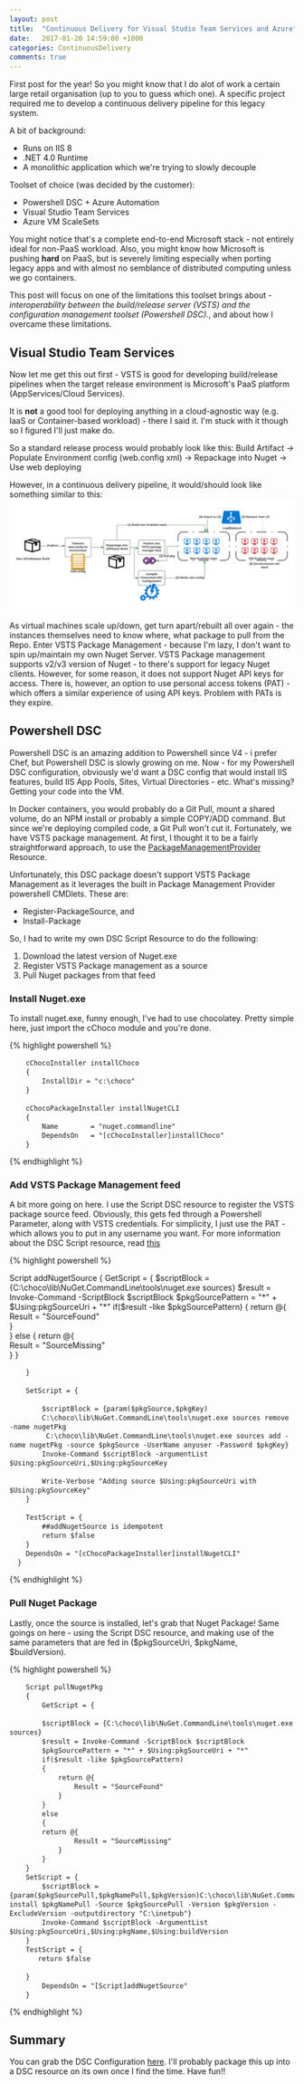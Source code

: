 ```yaml
---
layout: post
title:  "Continuous Delivery for Visual Studio Team Services and Azure"
date:   2017-01-20 14:59:00 +1000
categories: ContinuousDelivery
comments: true
---
```


First post for the year! So you might know that I do alot of work a certain large retail organisation (up to you to guess which one).
A specific project required me to develop a continuous delivery pipeline for this legacy system.

A bit of background:
* Runs on IIS 8
* .NET 4.0 Runtime
* A monolithic application which we're trying to slowly decouple

Toolset of choice (was decided by the customer):
* Powershell DSC + Azure Automation
* Visual Studio Team Services
* Azure VM ScaleSets 

You might notice that's a complete end-to-end Microsoft stack - not entirely ideal for non-PaaS workload.
Also, you might know how Microsoft is pushing **hard** on PaaS, but is severely limiting especially when porting legacy apps and with almost no semblance of distributed computing unless we go containers.

 This post will focus on one of the limitations this toolset brings about - 
 *interoperability between the build/release server (VSTS) and the configuration management toolset (Powershell DSC).*,
 and about how I overcame these limitations.

Visual Studio Team Services
---------------------
Now let me get this out first - VSTS is good for developing build/release pipelines when the target release environment is Microsoft's PaaS platform (AppServices/Cloud Services).

It is **not** a good tool for deploying anything in a cloud-agnostic way (e.g. IaaS or Container-based workload) - there I said it. 
I'm stuck with it though so I figured I'll just make do.

So a standard release process would probably look like this:
Build Artifact -> Populate Environment config (web.config xml) -> Repackage into Nuget -> Use web deploying

However, in a continuous delivery pipeline, it would/should look like something similar to this:
![CDPipeline](/assets/CD-VSTS-DSC.png)

As virtual machines scale up/down, get turn apart/rebuilt all over again - the instances themselves need to know where, what package to pull from the Repo.
Enter VSTS Package Management - because I'm lazy, I don't want to spin up/maintain my own Nuget Server. 
VSTS Package management supports v2/v3 version of Nuget - to there's support for legacy Nuget clients. However, for some reason, it does not support Nuget API keys for access.
There is, however, an option to use personal access tokens (PAT) - which offers a similar experience of using API keys. Problem with PATs is they expire.

Powershell DSC
---------------------
Powershell DSC is an amazing addition to Powershell since V4 - i prefer Chef, but Powershell DSC is slowly growing on me. 
Now - for my Powershell DSC configuration, obviously we'd want a DSC config that would install IIS features, build IIS App Pools, Sites, Virtual Directories - etc.
What's missing? Getting your code into the VM.

In Docker containers, you would probably do a Git Pull, mount a shared volume, do an NPM install or probably a simple COPY/ADD command. 
But since we're deploying compiled code, a Git Pull won't cut it. Fortunately, we have VSTS package management. 
At first, I thought it to be a fairly straightforward approach, to use the [PackageManagementProvider](https://blogs.msdn.microsoft.com/powershell/2015/05/05/desired-state-configuration-resources-for-packagemanagement-providers/) Resource.

Unfortunately, this DSC package doesn't support VSTS Package Management as it leverages the built in Package Management Provider powershell CMDlets.
These are:

* Register-PackageSource, and
* Install-Package

So, I had to write my own DSC Script Resource to do the following:

1. Download the latest version of Nuget.exe
2. Register VSTS Package management as a source
3. Pull Nuget packages from that feed

### Install Nuget.exe

To install nuget.exe, funny enough, I've had to use chocolatey. Pretty simple here, just import the cChoco module and you're done.

{% highlight powershell %}

        cChocoInstaller installChoco
        {
            InstallDir = "c:\choco"
        }

        cChocoPackageInstaller installNugetCLI
        {
            Name        = "nuget.commandline"
            DependsOn   = "[cChocoInstaller]installChoco"
        }

{% endhighlight %}

### Add VSTS Package Management feed

A bit more going on here. I use the Script DSC resource to register the VSTS package source feed.
Obviously, this gets fed through a Powershell Parameter, along with VSTS credentials.
For simplicity, I just use the PAT - which allows you to put in any username you want.
For more information about the DSC Script resource, read [this](https://msdn.microsoft.com/en-us/powershell/dsc/scriptresource)

{% highlight powershell %}

   Script addNugetSource
      {
        GetScript = {
            $scriptBlock = {C:\choco\lib\NuGet.CommandLine\tools\nuget.exe sources}
            $result = Invoke-Command -ScriptBlock $scriptBlock
            $pkgSourcePattern = "*" + $Using:pkgSourceUri + "*"
            if($result -like $pkgSourcePattern)
            {
                return @{            
                    Result = "SourceFound"          
                }      
            }
            else
            {
            return @{            
                    Result = "SourceMissing"          
                } 
            }

        }

        SetScript = {
                     
            $scriptBlock = {param($pkgSource,$pkgKey)
            C:\choco\lib\NuGet.CommandLine\tools\nuget.exe sources remove -name nugetPkg
             C:\choco\lib\NuGet.CommandLine\tools\nuget.exe sources add -name nugetPkg -source $pkgSource -UserName anyuser -Password $pkgKey}
            Invoke-Command $scriptBlock -argumentList $Using:pkgSourceUri,$Using:pkgSourceKey
            
            Write-Verbose "Adding source $Using:pkgSourceUri with $Using:pkgSourceKey"
        }

        TestScript = {
            ##addNugetSource is idempotent
            return $false
        }
        DependsOn = "[cChocoPackageInstaller]installNugetCLI"
      }

{% endhighlight %}

### Pull Nuget Package

Lastly, once the source is installed, let's grab that Nuget Package! Same goings on here - using the Script DSC resource,
and making use of the same parameters that are fed in ($pkgSourceUri, $pkgName, $buildVersion).

{% highlight powershell %}

        Script pullNugetPkg
        {
            GetScript = {

            $scriptBlock = {C:\choco\lib\NuGet.CommandLine\tools\nuget.exe sources}
            $result = Invoke-Command -ScriptBlock $scriptBlock
            $pkgSourcePattern = "*" + $Using:pkgSourceUri + "*"
            if($result -like $pkgSourcePattern)
            {
                return @{            
                    Result = "SourceFound"          
                }      
            }
            else
            {
            return @{            
                    Result = "SourceMissing"          
                } 
            }
        }
        SetScript = {
            $scriptBlock = {param($pkgSourcePull,$pkgNamePull,$pkgVersion)C:\choco\lib\NuGet.CommandLine\tools\nuget.exe install $pkgNamePull -Source $pkgSourcePull -Version $pkgVersion -ExcludeVersion -outputdirectory "C:\inetpub"}
            Invoke-Command $scriptBlock -ArgumentList $Using:pkgSourceUri,$Using:pkgName,$Using:buildVersion   
        }
        TestScript = {
           return $false

        }
            DependsOn = "[Script]addNugetSource"
        }

{% endhighlight %}

Summary
---------------------
You can grab the DSC Configuration [here](https://raw.githubusercontent.com/justinbarias/PowershellRepo/master/NugetDSC/NugetDSC.ps1). I'll probably package this up into a DSC resource on its own once I find the time.
Have fun!!